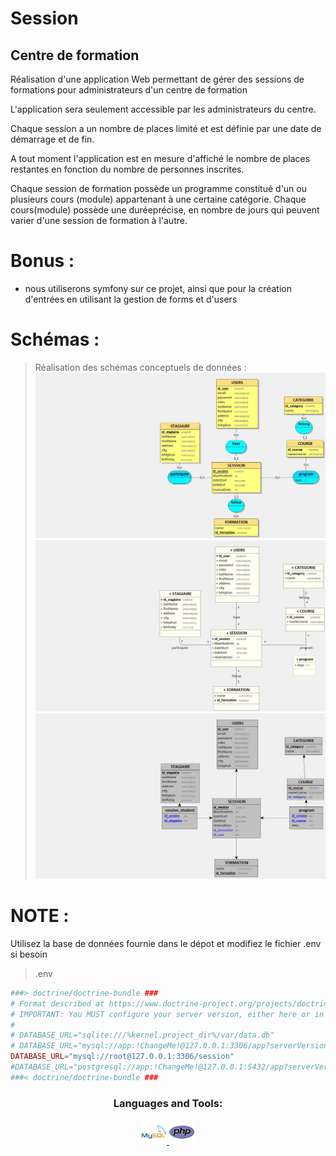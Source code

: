 <h1>Session</h1>
<h2>Centre de formation</h2>
Réalisation d'une application Web permettant de gérer des sessions de formations pour administrateurs d'un centre de formation

L'application sera seulement accessible par les administrateurs du centre.

Chaque session a un nombre de places limité et est définie par une date de démarrage et de fin.

A tout moment l'application est en mesure d'affiché le nombre de places restantes en fonction du nombre de personnes inscrites.

Chaque session de formation possède un programme constitué d'un ou plusieurs cours (module) appartenant à une certaine catégorie. Chaque cours(module) possède une duréeprécise, en nombre de jours qui peuvent varier d'une session de formation à l'autre.

# Bonus :

- nous utiliserons symfony sur ce projet, ainsi que pour la création d'entrées en utilisant la gestion de forms et d'users

# Schémas :

> Réalisation des schémas conceptuels de données :
> ![MCD](https://github.com/AnthonyM68/session/blob/master/MCD.jpg)
> ![UML](https://github.com/AnthonyM68/session/blob/master/UML.jpg)
> ![MLD](https://github.com/AnthonyM68/session/blob/master/MLD.jpg)

# NOTE :

Utilisez la base de données fournie dans le dépot et modifiez le fichier .env si besoin

> .env

```php
###> doctrine/doctrine-bundle ###
# Format described at https://www.doctrine-project.org/projects/doctrine-dbal/en/latest/reference/configuration.html#connecting-using-a-url
# IMPORTANT: You MUST configure your server version, either here or in config/packages/doctrine.yaml
#
# DATABASE_URL="sqlite:///%kernel.project_dir%/var/data.db"
# DATABASE_URL="mysql://app:!ChangeMe!@127.0.0.1:3306/app?serverVersion=8.0.32&charset=utf8mb4"
DATABASE_URL="mysql://root@127.0.0.1:3306/session"
#DATABASE_URL="postgresql://app:!ChangeMe!@127.0.0.1:5432/app?serverVersion=16&charset=utf8"
###< doctrine/doctrine-bundle ###
```



<h3 align="center">Languages and Tools:</h3>
<div align="center">
<a href="https://www.mysql.com/" target="_blank" rel="noreferrer"> <img src="https://raw.githubusercontent.com/devicons/devicon/master/icons/mysql/mysql-original-wordmark.svg" alt="mysql" width="40" height="40"/> </a>
<a href="https://www.php.net" target="_blank" rel="noreferrer"> <img src="https://raw.githubusercontent.com/devicons/devicon/master/icons/php/php-original.svg" alt="php" width="40" height="40"/> </a>
</div>
